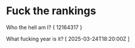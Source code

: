 # Fuck the rankings

Who the hell am I?
{ 12164317 }

What fucking year is it?
[ 2025-03-24T18:20:00Z ]
